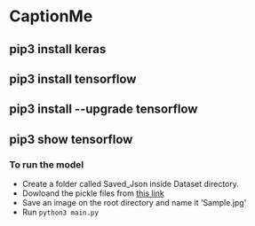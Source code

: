 # CaptionMe


## pip3 install keras
## pip3 install tensorflow
## pip3 install --upgrade tensorflow 
## pip3 show tensorflow

### To run the model
 - Create a folder called Saved_Json inside Dataset directory.
 - Dowloand the pickle files from [this link](https://drive.google.com/drive/folders/1n6RN4HaWz36ei1Jt311e7eAb0-122lDe?usp=sharing)
 - Save an image on the root directory and name it 'Sample.jpg'
 - Run `python3 main.py`

